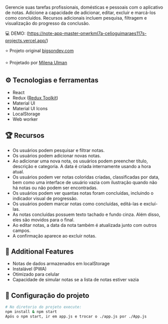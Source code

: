 Gerencie suas tarefas profissionais, domésticas e pessoais com o aplicativo de notas. Adicione a capacidade de adicionar, editar, excluir e marcá-los como concluídos. Recursos adicionais incluem pesquisa, filtragem e visualização do progresso da conclusão.

:computer: DEMO: (https://note-app-master-onwrkml7a-celioguimaraes117s-projects.vercel.app/)

:star: Projeto original
[bigsondev.com](https://bigsondev.com/projects/notes-app-project/)

:star: Projetado por
[Milena Ulman](https://www.behance.net/milenaulman)

## :gear: Tecnologias e ferramentas

- React
- Redux ([Redux Toolkit](https://redux-toolkit.js.org/))
- Material UI
- Material UI Icons
- LocalStorage
- Web worker

## :trophy: Recursos

- Os usuários podem pesquisar e filtrar notas.
- Os usuários podem adicionar novas notas.
- Ao adicionar uma nova nota, os usuários podem preencher título, descrição e categoria. A data é criada internamente usando a hora atual.
- Os usuários podem ver notas coloridas criadas, classificadas por data, bem como uma interface de usuário vazia com ilustração quando não há notas ou não podem ser encontradas.
- Os usuários podem ver quantas notas foram concluídas, incluindo o indicador visual de progressão.
- Os usuários podem marcar notas como concluídas, editá-las e excluí-las.
- As notas concluídas possuem texto tachado e fundo cinza. Além disso, eles são movidos para o final.
- Ao editar notas, a data da nota também é atualizada junto com outros campos.
- A confirmação aparece ao excluir notas.

## :gem: Additional Features

- Notas de dados armazenados em localStorage
- Instalável (PWA)
- Otimizado para celular
- Capacidade de simular notas se a lista de notas estiver vazia

## :wrench: Configuração do projeto

```bash
# No diretorio do projeto execute:
npm install & npm start
Após o npm start, ir em app.js e trocar o ./app.js por ./App.js
```

